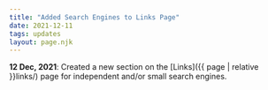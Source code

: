 ```yaml
---
title: "Added Search Engines to Links Page"
date: 2021-12-11
tags: updates
layout: page.njk
---
```


**12 Dec, 2021**: Created a new section on the [Links]({{ page | relative }}links/) page for independent and/or small search engines.